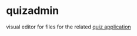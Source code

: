# quizadmin
visual editor for files for the related [quiz application](https://github.com/javatlacati/Quiz)

